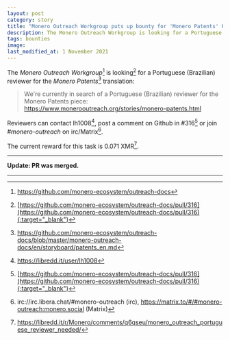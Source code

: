 ```yaml
---
layout: post
category: story
title: "Monero Outreach Workgroup puts up bounty for 'Monero Patents' Portuguese (Brazilian) translation reviewer"
description: The Monero Outreach Workgroup is looking for a Portuguese (Brazilian) reviewer for the Monero Patents translation.
tags: bounties
image: 
last_modified_at: 1 November 2021
---
```


The *Monero Outreach Workgroup*[^1] is looking[^2] for a Portuguese (Brazilian) reviewer for the *Monero Patents*[^3] translation:

> We're currently in search of a Portuguese (Brazilian) reviewer for the Monero Patents piece: https://www.monerooutreach.org/stories/monero-patents.html

Reviewers can contact lh1008[^4], post a comment on Github in #316[^2] or join *#monero-outreach* on irc/Matrix[^5].

The current reward for this task is 0.071 XMR[^6].

---

**Update: PR was merged.**

---

[^1]: https://github.com/monero-ecosystem/outreach-docs
[^2]: [https://github.com/monero-ecosystem/outreach-docs/pull/316](https://github.com/monero-ecosystem/outreach-docs/pull/316){:target="_blank"}
[^3]: https://github.com/monero-ecosystem/outreach-docs/blob/master/monero-outreach-docs/en/storyboard/patents_en.md
[^4]: https://libredd.it/user/lh1008
[^5]: irc://irc.libera.chat/#monero-outreach (irc), https://matrix.to/#/#monero-outreach:monero.social (Matrix)
[^6]: https://libredd.it/r/Monero/comments/q6qseu/monero_outreach_portuguese_reviewer_needed/
